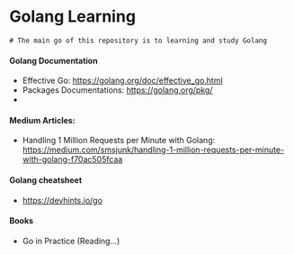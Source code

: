 # Golang Learning

    # The main go of this repository is to learning and study Golang
#### Golang Documentation
 - Effective Go: https://golang.org/doc/effective_go.html
 - Packages Documentations: https://golang.org/pkg/
 - 

#### Medium Articles:
   - Handling 1 Million Requests per Minute with Golang: https://medium.com/smsjunk/handling-1-million-requests-per-minute-with-golang-f70ac505fcaa
    
#### Golang cheatsheet
   - https://devhints.io/go
   
#### Books
  - Go in Practice (Reading...)